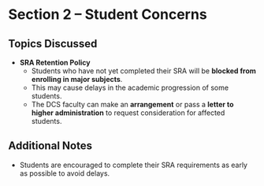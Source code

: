 # Section 2 – Student Concerns

## Topics Discussed
- **SRA Retention Policy**
  - Students who have not yet completed their SRA will be **blocked from enrolling in major subjects**.
  - This may cause delays in the academic progression of some students.
  - The DCS faculty can make an **arrangement** or pass a **letter to higher administration** to request consideration for affected students.

## Additional Notes
- Students are encouraged to complete their SRA requirements as early as possible to avoid delays.
